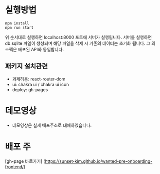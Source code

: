 # 실행방법

```
npm install
npm run start
```

위 순서대로 실행하면 localhost:8000 포트에 서버가 실행됩니다.
서버를 실행하면 db.sqlite 파일이 생성되며 해당 파일을 삭제 시 기존의 데이터는 초기화 됩니다.
그 외 스펙은 배포된 API와 동일합니다.

## 패키지 설치관련

- 과제허용: react-router-dom
- ui: chakra ui / chakra ui icon
- deploy: gh-pages

# 데모영상
- 데모영상은 실제 배포주소로 대체하였습니다.

# 배포 주
[gh-page 바로가기] (https://sunset-kim.github.io/wanted-pre-onboarding-frontend/)
